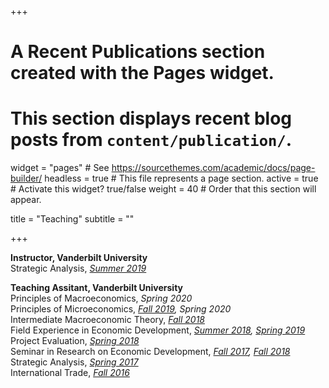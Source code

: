 +++
# A Recent Publications section created with the Pages widget.
# This section displays recent blog posts from `content/publication/`.

widget = "pages"  # See https://sourcethemes.com/academic/docs/page-builder/
headless = true  # This file represents a page section.
active = true  # Activate this widget? true/false
weight = 40  # Order that this section will appear.

title = "Teaching"
subtitle = ""

+++

**Instructor, Vanderbilt University**  
Strategic Analysis, *[Summer 2019](files/2019U_ECON2160_01_Instructor_Eval.pdf)*  
  
**Teaching Assitant, Vanderbilt University**  
Principles of Macroeconomics,   *Spring 2020*  
Principles of Microeconomics,   *[Fall 2019](files/2019F_ECON1020_01_TA_Eval.pdf), Spring 2020*  
Intermediate Macroeconomic Theory,   *[Fall 2018](files/2018F_ECON3020_01_TA_Eval.pdf)*  
Field Experience in Economic Development,   *[Summer 2018](files/2018U_ECON7930_01_TA_Eval.pdf), [Spring 2019](files/2019S_ECON7930_01_TA_Eval.pdf)*  
Project Evaluation,   *[Spring 2018](files/2018S_ECON7100_01_TA_Eval.pdf)*    
Seminar in Research on Economic Development,   *[Fall 2017](files/2017F_ECON7910_01_TA_Eval.pdf), [Fall 2018](files/2018F_ECON7910_01_TA_Eval.pdf)*  
Strategic Analysis,   *[Spring 2017](files/2017S_ECON2160_01_02_TA_Eval.pdf)*  
International Trade,   *[Fall 2016](files/2016F_ECON3600_01_02_TA_Eval.pdf)*  